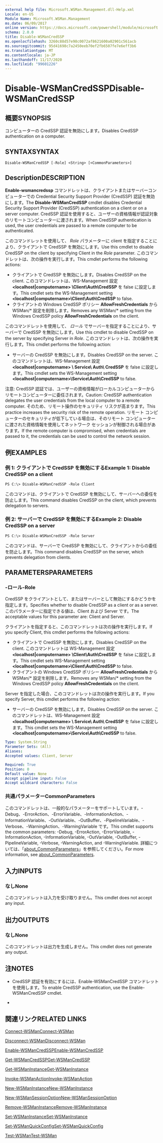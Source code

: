 ```yaml
---
external help file: Microsoft.WSMan.Management.dll-Help.xml
Locale: en-US
Module Name: Microsoft.WSMan.Management
ms.date: 06/09/2017
online version: https://docs.microsoft.com/powershell/module/microsoft.wsman.management/disable-wsmancredssp?view=powershell-7.2&WT.mc_id=ps-gethelp
schema: 2.0.0
title: Disable-WSManCredSSP
ms.openlocfilehash: 3260c88d57e98c0072af8621600a02901c561acb
ms.sourcegitcommit: 95d41698c7a2450eeb70ef2fb6507fe7e6eff3b6
ms.translationtype: MT
ms.contentlocale: ja-JP
ms.lasthandoff: 11/17/2020
ms.locfileid: "99601226"
---
```

# <span data-ttu-id="3f296-102">Disable-WSManCredSSP</span><span class="sxs-lookup"><span data-stu-id="3f296-102">Disable-WSManCredSSP</span></span>

## <span data-ttu-id="3f296-103">概要</span><span class="sxs-lookup"><span data-stu-id="3f296-103">SYNOPSIS</span></span>
<span data-ttu-id="3f296-104">コンピューターの CredSSP 認証を無効にします。</span><span class="sxs-lookup"><span data-stu-id="3f296-104">Disables CredSSP authentication on a computer.</span></span>

## <span data-ttu-id="3f296-105">SYNTAX</span><span class="sxs-lookup"><span data-stu-id="3f296-105">SYNTAX</span></span>

```
Disable-WSManCredSSP [-Role] <String> [<CommonParameters>]
```

## <span data-ttu-id="3f296-106">Description</span><span class="sxs-lookup"><span data-stu-id="3f296-106">DESCRIPTION</span></span>
<span data-ttu-id="3f296-107">**Enable-wsmancredssp** コマンドレットは、クライアントまたはサーバーコンピューターでの Credential Security Support Provider (CredSSP) 認証を無効にします。</span><span class="sxs-lookup"><span data-stu-id="3f296-107">The **Disable-WSManCredSSP** cmdlet disables Credential Security Support Provider (CredSSP) authentication on a client or on a server computer.</span></span>
<span data-ttu-id="3f296-108">CredSSP 認証を使用すると、ユーザーの資格情報が認証対象のリモートコンピューターに渡されます。</span><span class="sxs-lookup"><span data-stu-id="3f296-108">When CredSSP authentication is used, the user credentials are passed to a remote computer to be authenticated.</span></span>

<span data-ttu-id="3f296-109">このコマンドレットを使用して、 *Role* パラメーターに client を指定することにより、クライアントで CredSSP を無効にします。</span><span class="sxs-lookup"><span data-stu-id="3f296-109">Use this cmdlet to disable CredSSP on the client by specifying Client in the *Role* parameter.</span></span>
<span data-ttu-id="3f296-110">このコマンドレットは、次の操作を実行します。</span><span class="sxs-lookup"><span data-stu-id="3f296-110">This cmdlet performs the following actions:</span></span>

- <span data-ttu-id="3f296-111">クライアントで CredSSP を無効にします。</span><span class="sxs-lookup"><span data-stu-id="3f296-111">Disables CredSSP on the client.</span></span> <span data-ttu-id="3f296-112">このコマンドレットは、WS-Management 設定 **\<localhost|computername\> \Client\Auth\CredSSP** を false に設定します。</span><span class="sxs-lookup"><span data-stu-id="3f296-112">This cmdlet sets the WS-Management setting **\<localhost|computername\>\Client\Auth\CredSSP** to false.</span></span>
- <span data-ttu-id="3f296-113">クライアントの Windows CredSSP ポリシー **AllowFreshCredentials** から WSMan/\* 設定を削除します。</span><span class="sxs-lookup"><span data-stu-id="3f296-113">Removes any WSMan/\* setting from the Windows CredSSP policy **AllowFreshCredentials** on the client.</span></span>

<span data-ttu-id="3f296-114">このコマンドレットを使用して、 *ロール* でサーバーを指定することにより、サーバーで CredSSP を無効にします。</span><span class="sxs-lookup"><span data-stu-id="3f296-114">Use this cmdlet to disable CredSSP on the server by specifying Server in *Role*.</span></span>
<span data-ttu-id="3f296-115">このコマンドレットは、次の操作を実行します。</span><span class="sxs-lookup"><span data-stu-id="3f296-115">This cmdlet performs the following action:</span></span>

- <span data-ttu-id="3f296-116">サーバーの CredSSP を無効にします。</span><span class="sxs-lookup"><span data-stu-id="3f296-116">Disables CredSSP on the server.</span></span> <span data-ttu-id="3f296-117">このコマンドレットは、WS-Management 設定 **\<localhost|computername\> \ Service\ Auth\ CredSSP** を false に設定します。</span><span class="sxs-lookup"><span data-stu-id="3f296-117">This cmdlet sets the WS-Management setting **\<localhost|computername\>\Service\Auth\CredSSP** to false.</span></span>

<span data-ttu-id="3f296-118">注意: CredSSP 認証では、ユーザーの資格情報がローカルコンピューターからリモートコンピューターに委任されます。</span><span class="sxs-lookup"><span data-stu-id="3f296-118">Caution: CredSSP authentication delegates the user credentials from the local computer to a remote computer.</span></span>
<span data-ttu-id="3f296-119">そのため、リモート操作のセキュリティ リスクが高まります。</span><span class="sxs-lookup"><span data-stu-id="3f296-119">This practice increases the security risk of the remote operation.</span></span>
<span data-ttu-id="3f296-120">リモート コンピューターのセキュリティが低下している場合は、そのリモート コンピューターに渡された資格情報を使用してネットワーク セッションが制御される場合があります。</span><span class="sxs-lookup"><span data-stu-id="3f296-120">If the remote computer is compromised, when credentials are passed to it, the credentials can be used to control the network session.</span></span>

## <span data-ttu-id="3f296-121">例</span><span class="sxs-lookup"><span data-stu-id="3f296-121">EXAMPLES</span></span>

### <span data-ttu-id="3f296-122">例 1: クライアントで CredSSP を無効にする</span><span class="sxs-lookup"><span data-stu-id="3f296-122">Example 1: Disable CredSSP on a client</span></span>

```
PS C:\> Disable-WSManCredSSP -Role Client
```

<span data-ttu-id="3f296-123">このコマンドは、クライアントで CredSSP を無効にして、サーバーへの委任を防止します。</span><span class="sxs-lookup"><span data-stu-id="3f296-123">This command disables CredSSP on the client, which prevents delegation to servers.</span></span>

### <span data-ttu-id="3f296-124">例 2: サーバーで CredSSP を無効にする</span><span class="sxs-lookup"><span data-stu-id="3f296-124">Example 2: Disable CredSSP on a server</span></span>

```
PS C:\> Disable-WSManCredSSP -Role Server
```

<span data-ttu-id="3f296-125">このコマンドは、サーバーで CredSSP を無効にして、クライアントからの委任を防止します。</span><span class="sxs-lookup"><span data-stu-id="3f296-125">This command disables CredSSP on the server, which prevents delegation from clients.</span></span>

## <span data-ttu-id="3f296-126">PARAMETERS</span><span class="sxs-lookup"><span data-stu-id="3f296-126">PARAMETERS</span></span>

### <span data-ttu-id="3f296-127">-ロール</span><span class="sxs-lookup"><span data-stu-id="3f296-127">-Role</span></span>
<span data-ttu-id="3f296-128">CredSSP をクライアントとして、またはサーバーとして無効にするかどうかを指定します。</span><span class="sxs-lookup"><span data-stu-id="3f296-128">Specifies whether to disable CredSSP as a client or as a server.</span></span>
<span data-ttu-id="3f296-129">このパラメーターに指定できる値は、Client および Server です。</span><span class="sxs-lookup"><span data-stu-id="3f296-129">The acceptable values for this parameter are: Client and Server.</span></span>

<span data-ttu-id="3f296-130">クライアントを指定すると、このコマンドレットは次の操作を実行します。</span><span class="sxs-lookup"><span data-stu-id="3f296-130">If you specify Client, this cmdlet performs the following actions:</span></span>

- <span data-ttu-id="3f296-131">クライアントで CredSSP を無効にします。</span><span class="sxs-lookup"><span data-stu-id="3f296-131">Disables CredSSP on the client.</span></span> <span data-ttu-id="3f296-132">このコマンドレットは WS-Management 設定 **\<localhost|computername\> \Client\Auth\CredSSP** を false に設定します。</span><span class="sxs-lookup"><span data-stu-id="3f296-132">This cmdlet sets WS-Management setting **\<localhost|computername\>\Client\Auth\CredSSP** to false.</span></span>
- <span data-ttu-id="3f296-133">クライアントの Windows CredSSP ポリシー **AllowFreshCredentials** から WSMan/\* 設定を削除します。</span><span class="sxs-lookup"><span data-stu-id="3f296-133">Removes any WSMan/\* setting from the Windows CredSSP policy **AllowFreshCredentials** on the client.</span></span>

<span data-ttu-id="3f296-134">Server を指定した場合、このコマンドレットは次の操作を実行します。</span><span class="sxs-lookup"><span data-stu-id="3f296-134">If you specify Server, this cmdlet performs the following action:</span></span>

- <span data-ttu-id="3f296-135">サーバーの CredSSP を無効にします。</span><span class="sxs-lookup"><span data-stu-id="3f296-135">Disables CredSSP on the server.</span></span> <span data-ttu-id="3f296-136">このコマンドレットは、WS-Management 設定 **\<localhost|computername\> \ Service\ Auth\ CredSSP** を false に設定します。</span><span class="sxs-lookup"><span data-stu-id="3f296-136">This cmdlet sets the WS-Management setting **\<localhost|computername\>\Service\Auth\CredSSP** to false.</span></span>

```yaml
Type: System.String
Parameter Sets: (All)
Aliases:
Accepted values: Client, Server

Required: True
Position: 0
Default value: None
Accept pipeline input: False
Accept wildcard characters: False
```

### <span data-ttu-id="3f296-137">共通パラメーター</span><span class="sxs-lookup"><span data-stu-id="3f296-137">CommonParameters</span></span>
<span data-ttu-id="3f296-138">このコマンドレットは、一般的なパラメーターをサポートしています。-Debug、-ErrorAction、-ErrorVariable、-InformationAction、-InformationVariable、-OutVariable、-OutBuffer、-PipelineVariable、-Verbose、-WarningAction、-WarningVariable です。</span><span class="sxs-lookup"><span data-stu-id="3f296-138">This cmdlet supports the common parameters: -Debug, -ErrorAction, -ErrorVariable, -InformationAction, -InformationVariable, -OutVariable, -OutBuffer, -PipelineVariable, -Verbose, -WarningAction, and -WarningVariable.</span></span> <span data-ttu-id="3f296-139">詳細については、「[about_CommonParameters](https://go.microsoft.com/fwlink/?LinkID=113216)」を参照してください。</span><span class="sxs-lookup"><span data-stu-id="3f296-139">For more information, see [about_CommonParameters](https://go.microsoft.com/fwlink/?LinkID=113216).</span></span>

## <span data-ttu-id="3f296-140">入力</span><span class="sxs-lookup"><span data-stu-id="3f296-140">INPUTS</span></span>

### <span data-ttu-id="3f296-141">なし</span><span class="sxs-lookup"><span data-stu-id="3f296-141">None</span></span>
<span data-ttu-id="3f296-142">このコマンドレットは入力を受け取りません。</span><span class="sxs-lookup"><span data-stu-id="3f296-142">This cmdlet does not accept any input.</span></span>

## <span data-ttu-id="3f296-143">出力</span><span class="sxs-lookup"><span data-stu-id="3f296-143">OUTPUTS</span></span>

### <span data-ttu-id="3f296-144">なし</span><span class="sxs-lookup"><span data-stu-id="3f296-144">None</span></span>
<span data-ttu-id="3f296-145">このコマンドレットは出力を生成しません。</span><span class="sxs-lookup"><span data-stu-id="3f296-145">This cmdlet does not generate any output.</span></span>

## <span data-ttu-id="3f296-146">注</span><span class="sxs-lookup"><span data-stu-id="3f296-146">NOTES</span></span>

* <span data-ttu-id="3f296-147">CredSSP 認証を有効にするには、Enable-WSManCredSSP コマンドレットを使用します。</span><span class="sxs-lookup"><span data-stu-id="3f296-147">To enable CredSSP authentication, use the Enable-WSManCredSSP cmdlet.</span></span>

*

## <span data-ttu-id="3f296-148">関連リンク</span><span class="sxs-lookup"><span data-stu-id="3f296-148">RELATED LINKS</span></span>

[<span data-ttu-id="3f296-149">Connect-WSMan</span><span class="sxs-lookup"><span data-stu-id="3f296-149">Connect-WSMan</span></span>](Connect-WSMan.md)

[<span data-ttu-id="3f296-150">Disconnect-WSMan</span><span class="sxs-lookup"><span data-stu-id="3f296-150">Disconnect-WSMan</span></span>](Disconnect-WSMan.md)

[<span data-ttu-id="3f296-151">Enable-WSManCredSSP</span><span class="sxs-lookup"><span data-stu-id="3f296-151">Enable-WSManCredSSP</span></span>](Enable-WSManCredSSP.md)

[<span data-ttu-id="3f296-152">Get-WSManCredSSP</span><span class="sxs-lookup"><span data-stu-id="3f296-152">Get-WSManCredSSP</span></span>](Get-WSManCredSSP.md)

[<span data-ttu-id="3f296-153">Get-WSManInstance</span><span class="sxs-lookup"><span data-stu-id="3f296-153">Get-WSManInstance</span></span>](Get-WSManInstance.md)

[<span data-ttu-id="3f296-154">Invoke-WSManAction</span><span class="sxs-lookup"><span data-stu-id="3f296-154">Invoke-WSManAction</span></span>](Invoke-WSManAction.md)

[<span data-ttu-id="3f296-155">New-WSManInstance</span><span class="sxs-lookup"><span data-stu-id="3f296-155">New-WSManInstance</span></span>](New-WSManInstance.md)

[<span data-ttu-id="3f296-156">New-WSManSessionOption</span><span class="sxs-lookup"><span data-stu-id="3f296-156">New-WSManSessionOption</span></span>](New-WSManSessionOption.md)

[<span data-ttu-id="3f296-157">Remove-WSManInstance</span><span class="sxs-lookup"><span data-stu-id="3f296-157">Remove-WSManInstance</span></span>](Remove-WSManInstance.md)

[<span data-ttu-id="3f296-158">Set-WSManInstance</span><span class="sxs-lookup"><span data-stu-id="3f296-158">Set-WSManInstance</span></span>](Set-WSManInstance.md)

[<span data-ttu-id="3f296-159">Set-WSManQuickConfig</span><span class="sxs-lookup"><span data-stu-id="3f296-159">Set-WSManQuickConfig</span></span>](Set-WSManQuickConfig.md)

[<span data-ttu-id="3f296-160">Test-WSMan</span><span class="sxs-lookup"><span data-stu-id="3f296-160">Test-WSMan</span></span>](Test-WSMan.md)

